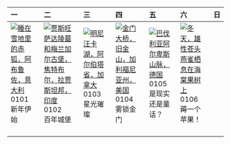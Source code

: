 | 一                                                                                                                                                                                     | 二                                                                                                                                                                                                            | 三                                                                                                                                                                                         | 四                                                                                                                                                                                              | 五                                                                                                                                                                                           | 六                                                                                                                                                                                                     | 日   |
|:--------------------------------------------------------------------------------------------------------------------------------------------------------------------------------------|:-------------------------------------------------------------------------------------------------------------------------------------------------------------------------------------------------------------|:------------------------------------------------------------------------------------------------------------------------------------------------------------------------------------------|:-----------------------------------------------------------------------------------------------------------------------------------------------------------------------------------------------|:--------------------------------------------------------------------------------------------------------------------------------------------------------------------------------------------|:------------------------------------------------------------------------------------------------------------------------------------------------------------------------------------------------------|:----|
| [![](https://www.bing.com/th?id=OHR.SleepingFox_ZH-CN2622967726_320x240.jpg '睡在雪地里的赤狐，阿布鲁佐，意大利')](https://www.bing.com/th?id=OHR.SleepingFox_ZH-CN2622967726_UHD.jpg)<br>0101<br>新年伊始 | [![](https://www.bing.com/th?id=OHR.MehrangarhJodhpur_ZH-CN2855490711_320x240.jpg '贾斯旺萨达陵墓和梅兰加尔古堡，焦特布尔，拉贾斯坦邦，印度')](https://www.bing.com/th?id=OHR.MehrangarhJodhpur_ZH-CN2855490711_UHD.jpg)<br>0102<br>百年城堡 | [![](https://www.bing.com/th?id=OHR.MinnewankaLake_ZH-CN3020982568_320x240.jpg '明尼汪卡湖，阿尔伯塔省，加拿大')](https://www.bing.com/th?id=OHR.MinnewankaLake_ZH-CN3020982568_UHD.jpg)<br>0103<br>星光璀璨 | [![](https://www.bing.com/th?id=OHR.GoldenGateLight_ZH-CN3874822904_320x240.jpg '金门大桥，旧金山，加利福尼亚州，美国')](https://www.bing.com/th?id=OHR.GoldenGateLight_ZH-CN3874822904_UHD.jpg)<br>0104<br>雾锁金门 | [![](https://www.bing.com/th?id=OHR.AlpsReflecting_ZH-CN4036320440_320x240.jpg '巴伐利亚阿尔卑斯山脉，德国')](https://www.bing.com/th?id=OHR.AlpsReflecting_ZH-CN4036320440_UHD.jpg)<br>0105<br>是现实还是童话？ | [![](https://www.bing.com/th?id=OHR.CrabappleChaffinch_ZH-CN4458529756_320x240.jpg '冬天，雄性苍头燕雀栖息在海棠果树上')](https://www.bing.com/th?id=OHR.CrabappleChaffinch_ZH-CN4458529756_UHD.jpg)<br>0106<br>薅一个苹果！ |     |
|                                                                                                                                                                                       |                                                                                                                                                                                                              |                                                                                                                                                                                           |                                                                                                                                                                                                |                                                                                                                                                                                             |                                                                                                                                                                                                       |     |
|                                                                                                                                                                                       |                                                                                                                                                                                                              |                                                                                                                                                                                           |                                                                                                                                                                                                |                                                                                                                                                                                             |                                                                                                                                                                                                       |     |
|                                                                                                                                                                                       |                                                                                                                                                                                                              |                                                                                                                                                                                           |                                                                                                                                                                                                |                                                                                                                                                                                             |                                                                                                                                                                                                       |     |
|                                                                                                                                                                                       |                                                                                                                                                                                                              |                                                                                                                                                                                           |                                                                                                                                                                                                |                                                                                                                                                                                             |                                                                                                                                                                                                       |     |